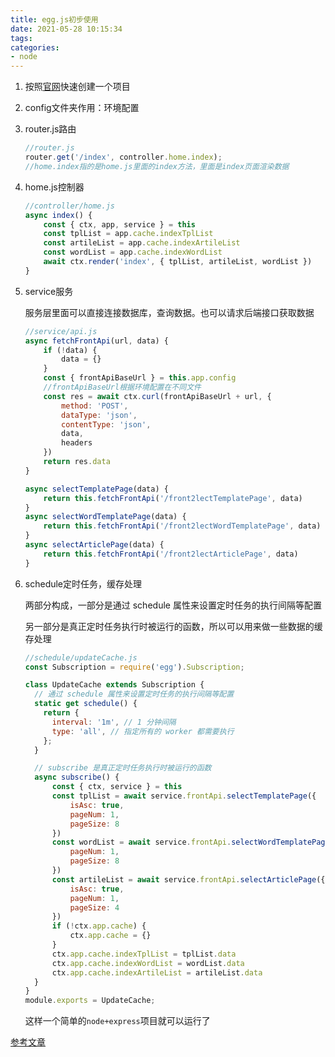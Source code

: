 ```yaml
---
title: egg.js初步使用
date: 2021-05-28 10:15:34
tags:
categories: 
- node
---
```



1. 按照[官网](https://eggjs.org/zh-cn/intro/quickstart.html)快速创建一个项目

2. config文件夹作用：环境配置

3. router.js路由

   ```js
   //router.js
   router.get('/index', controller.home.index);
   //home.index指的是home.js里面的index方法，里面是index页面渲染数据
   ```

4. home.js控制器

   ```js
   //controller/home.js
   async index() {
       const { ctx, app, service } = this
       const tplList = app.cache.indexTplList
       const artileList = app.cache.indexArtileList
       const wordList = app.cache.indexWordList
       await ctx.render('index', { tplList, artileList, wordList })
   }
   ```

5. service服务

   服务层里面可以直接连接数据库，查询数据。也可以请求后端接口获取数据

   ```js
   //service/api.js
   async fetchFrontApi(url, data) {
       if (!data) {
           data = {}
       }
       const { frontApiBaseUrl } = this.app.config
       //frontApiBaseUrl根据环境配置在不同文件
       const res = await ctx.curl(frontApiBaseUrl + url, {
           method: 'POST',
           dataType: 'json',
           contentType: 'json',
           data,
           headers
       })
       return res.data
   }
   
   async selectTemplatePage(data) {
       return this.fetchFrontApi('/front2lectTemplatePage', data)
   }
   async selectWordTemplatePage(data) {
       return this.fetchFrontApi('/front2lectWordTemplatePage', data)
   }
   async selectArticlePage(data) {
       return this.fetchFrontApi('/front2lectArticlePage', data)
   }
   
   ```

6. schedule定时任务，缓存处理

   两部分构成，一部分是通过 schedule 属性来设置定时任务的执行间隔等配置

   另一部分是真正定时任务执行时被运行的函数，所以可以用来做一些数据的缓存处理

   ```js
   //schedule/updateCache.js
   const Subscription = require('egg').Subscription;
   
   class UpdateCache extends Subscription {
     // 通过 schedule 属性来设置定时任务的执行间隔等配置
     static get schedule() {
       return {
         interval: '1m', // 1 分钟间隔
         type: 'all', // 指定所有的 worker 都需要执行
       };
     }
   
     // subscribe 是真正定时任务执行时被运行的函数
     async subscribe() {
         const { ctx, service } = this
         const tplList = await service.frontApi.selectTemplatePage({
             isAsc: true,
             pageNum: 1,
             pageSize: 8
         })
         const wordList = await service.frontApi.selectWordTemplatePage({
             pageNum: 1,
             pageSize: 8
         })
         const artileList = await service.frontApi.selectArticlePage({
             isAsc: true,
             pageNum: 1,
             pageSize: 4
         })
         if (!ctx.app.cache) {
             ctx.app.cache = {}
         }
         ctx.app.cache.indexTplList = tplList.data
         ctx.app.cache.indexWordList = wordList.data
         ctx.app.cache.indexArtileList = artileList.data
     }
   }
   module.exports = UpdateCache;
   ```

   这样一个简单的`node+express`项目就可以运行了

[参考文章](https://eggjs.org/zh-cn/basics/structure.html)